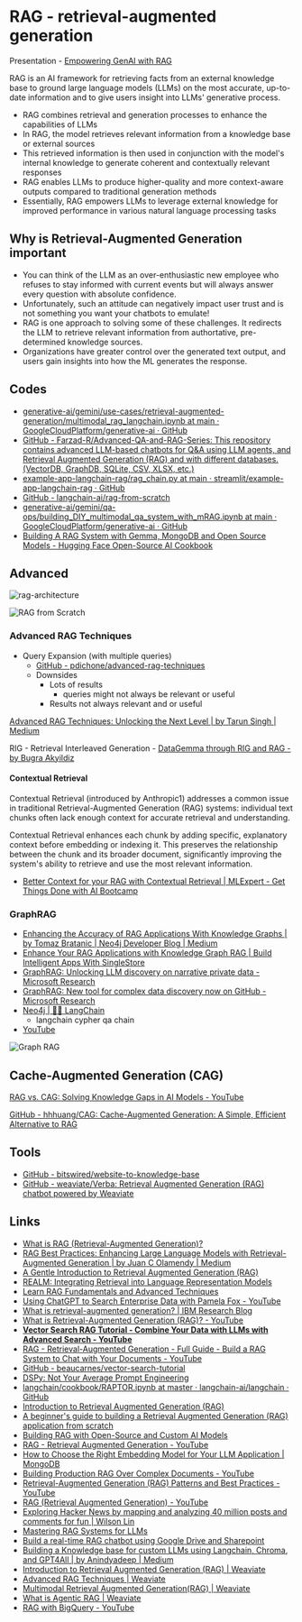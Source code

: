 # RAG - retrieval-augmented generation

Presentation - [Empowering GenAI with RAG](https://docs.google.com/presentation/d/1s8lM_3jm6eF_SbWRSzGjREO3QN7RZcgeUM_zA6TH-J8/edit#slide=id.p1)

RAG is an AI framework for retrieving facts from an external knowledge base to ground large language models (LLMs) on the most accurate, up-to-date information and to give users insight into LLMs' generative process.

- RAG combines retrieval and generation processes to enhance the capabilities of LLMs
- In RAG, the model retrieves relevant information from a knowledge base or external sources
- This retrieved information is then used in conjunction with the model's internal knowledge to generate coherent and contextually relevant responses
- RAG enables LLMs to produce higher-quality and more context-aware outputs compared to traditional generation methods
- Essentially, RAG empowers LLMs to leverage external knowledge for improved performance in various natural language processing tasks

## Why is Retrieval-Augmented Generation important

- You can think of the LLM as an over-enthusiastic new employee who refuses to stay informed with current events but will always answer every question with absolute confidence.
- Unfortunately, such an attitude can negatively impact user trust and is not something you want your chatbots to emulate!
- RAG is one approach to solving some of these challenges. It redirects the LLM to retrieve relevant information from authortative, pre-determined knowledge sources.
- Organizations have greater control over the generated text output, and users gain insights into how the ML generates the response.

## Codes

- [generative-ai/gemini/use-cases/retrieval-augmented-generation/multimodal\_rag\_langchain.ipynb at main · GoogleCloudPlatform/generative-ai · GitHub](https://github.com/GoogleCloudPlatform/generative-ai/blob/main/gemini/use-cases/retrieval-augmented-generation/multimodal_rag_langchain.ipynb)
- [GitHub - Farzad-R/Advanced-QA-and-RAG-Series: This repository contains advanced LLM-based chatbots for Q&A using LLM agents, and Retrieval Augmented Generation (RAG) and with different databases. (VectorDB, GraphDB, SQLite, CSV, XLSX, etc.)](https://github.com/Farzad-R/Advanced-QA-and-RAG-Series)
- [example-app-langchain-rag/rag\_chain.py at main · streamlit/example-app-langchain-rag · GitHub](https://github.com/streamlit/example-app-langchain-rag/blob/main/rag_chain.py)
- [GitHub - langchain-ai/rag-from-scratch](https://github.com/langchain-ai/rag-from-scratch)
- [generative-ai/gemini/qa-ops/building\_DIY\_multimodal\_qa\_system\_with\_mRAG.ipynb at main · GoogleCloudPlatform/generative-ai · GitHub](https://github.com/GoogleCloudPlatform/generative-ai/blob/main/gemini/qa-ops/building_DIY_multimodal_qa_system_with_mRAG.ipynb)
- [Building A RAG System with Gemma, MongoDB and Open Source Models - Hugging Face Open-Source AI Cookbook](https://huggingface.co/learn/cookbook/en/rag_with_hugging_face_gemma_mongodb)

## Advanced

![rag-architecture](../../media/Pasted%20image%2020250129203918.jpg)

![RAG from Scratch](../../media/Pasted%20image%2020240802004652.jpg)

### Advanced RAG Techniques

- Query Expansion (with multiple queries)
    - [GitHub - pdichone/advanced-rag-techniques](https://github.com/pdichone/advanced-rag-techniques)
    - Downsides
		- Lots of results
			 - queries might not always be relevant or useful
		- Results not always relevant and or useful

[Advanced RAG Techniques: Unlocking the Next Level | by Tarun Singh | Medium](https://medium.com/@krtarunsingh/advanced-rag-techniques-unlocking-the-next-level-040c205b95bc)

RIG - Retrieval Interleaved Generation - [DataGemma through RIG and RAG - by Bugra Akyildiz](https://mlops.substack.com/p/datagemma-through-rig-and-rag)

#### Contextual Retrieval

Contextual Retrieval (introduced by Anthropic1) addresses a common issue in traditional Retrieval-Augmented Generation (RAG) systems: individual text chunks often lack enough context for accurate retrieval and understanding.

Contextual Retrieval enhances each chunk by adding specific, explanatory context before embedding or indexing it. This preserves the relationship between the chunk and its broader document, significantly improving the system's ability to retrieve and use the most relevant information.

- [Better Context for your RAG with Contextual Retrieval | MLExpert - Get Things Done with AI Bootcamp](https://www.mlexpert.io/blog/rag-contextual-retrieval)

### GraphRAG

- [Enhancing the Accuracy of RAG Applications With Knowledge Graphs | by Tomaz Bratanic | Neo4j Developer Blog | Medium](https://medium.com/neo4j/enhancing-the-accuracy-of-rag-applications-with-knowledge-graphs-ad5e2ffab663)
- [Enhance Your RAG Applications with Knowledge Graph RAG | Build Intelligent Apps With SingleStore](https://www.singlestore.com/blog/enhance-your-rag-applications-with-knowledge-graph-rag/)
- [GraphRAG: Unlocking LLM discovery on narrative private data - Microsoft Research](https://www.microsoft.com/en-us/research/blog/graphrag-unlocking-llm-discovery-on-narrative-private-data/)
- [GraphRAG: New tool for complex data discovery now on GitHub - Microsoft Research](https://www.microsoft.com/en-us/research/blog/graphrag-new-tool-for-complex-data-discovery-now-on-github/)
- [Neo4j | 🦜️🔗 LangChain](https://python.langchain.com/docs/integrations/graphs/neo4j_cypher/)
	- langchain cypher qa chain
- [YouTube](https://youtu.be/Z_4rohX4Ki8)

![Graph RAG](../../media/Screenshot%202024-12-27%20at%2011.34.53%20AM.jpg)

## Cache-Augmented Generation (CAG)

[RAG vs. CAG: Solving Knowledge Gaps in AI Models - YouTube](https://www.youtube.com/watch?v=HdafI0t3sEY)

[GitHub - hhhuang/CAG: Cache-Augmented Generation: A Simple, Efficient Alternative to RAG](https://github.com/hhhuang/CAG)

## Tools

- [GitHub - bitswired/website-to-knowledge-base](https://github.com/bitswired/website-to-knowledge-base)
- [GitHub - weaviate/Verba: Retrieval Augmented Generation (RAG) chatbot powered by Weaviate](https://github.com/weaviate/Verba)

## Links

- [What is RAG (Retrieval-Augmented Generation)?](https://aws.amazon.com/what-is/retrieval-augmented-generation)
- [RAG Best Practices: Enhancing Large Language Models with Retrieval-Augmented Generation | by Juan C Olamendy | Medium](https://medium.com/@juanc.olamendy/rag-best-practices-enhancing-large-language-models-with-retrieval-augmented-generation-6961c8b834ff)
- [A Gentle Introduction to Retrieval Augmented Generation (RAG)](https://wandb.ai/cosmo3769/RAG/reports/A-Gentle-Introduction-to-Retrieval-Augmented-Generation-RAG---Vmlldzo1MjM4Mjk1)
- [REALM: Integrating Retrieval into Language Representation Models](https://research.google/blog/realm-integrating-retrieval-into-language-representation-models/)
- [Learn RAG Fundamentals and Advanced Techniques](https://www.freecodecamp.org/news/learn-rag-fundamentals-and-advanced-techniques/)
- [Using ChatGPT to Search Enterprise Data with Pamela Fox - YouTube](https://www.youtube.com/watch?v=lj5NjKHuFlo)
- [What is retrieval-augmented generation? | IBM Research Blog](https://research.ibm.com/blog/retrieval-augmented-generation-RAG)
- [What is Retrieval-Augmented Generation (RAG)? - YouTube](https://youtu.be/T-D1OfcDW1M?si=KoUb-NXATK50d3i7)
- [**Vector Search RAG Tutorial - Combine Your Data with LLMs with Advanced Search - YouTube**](https://www.youtube.com/watch?v=JEBDfGqrAUA)
- [RAG - Retrieval-Augmented Generation - Full Guide - Build a RAG System to Chat with Your Documents - YouTube](https://www.youtube.com/watch?v=vdLquGgg28A&ab_channel=VinciBits)
- [GitHub - beaucarnes/vector-search-tutorial](https://github.com/beaucarnes/vector-search-tutorial)
- [DSPy: Not Your Average Prompt Engineering](https://jina.ai/news/dspy-not-your-average-prompt-engineering/)
- [langchain/cookbook/RAPTOR.ipynb at master · langchain-ai/langchain · GitHub](https://github.com/langchain-ai/langchain/blob/master/cookbook/RAPTOR.ipynb)
- [Introduction to Retrieval Augmented Generation (RAG)](https://www.coursera.org/projects/introduction-to-rag)
- [A beginner's guide to building a Retrieval Augmented Generation (RAG) application from scratch](https://learnbybuilding.ai/tutorials/rag-from-scratch)
- [Building RAG with Open-Source and Custom AI Models](https://www.bentoml.com/blog/building-rag-with-open-source-and-custom-ai-models)
- [RAG - Retrieval Augmented Generation - YouTube](https://www.youtube.com/playlist?list=PL8motc6AQftn-X1HkaGG9KjmKtWImCKJS)
- [How to Choose the Right Embedding Model for Your LLM Application | MongoDB](https://www.mongodb.com/developer/products/atlas/choose-embedding-model-rag/)
- [Building Production RAG Over Complex Documents - YouTube](https://www.youtube.com/watch?v=dI_TmTW9S4c)
- [Retrieval-Augmented Generation (RAG) Patterns and Best Practices - YouTube](https://www.youtube.com/watch?v=eUY9i1CWmUg)
- [RAG (Retrieval Augmented Generation) - YouTube](https://www.youtube.com/playlist?list=PLQxDHpeGU14Blorx3Ps1eZJ4XvKET1_vx)
- [Exploring Hacker News by mapping and analyzing 40 million posts and comments for fun | Wilson Lin](https://blog.wilsonl.in/hackerverse/)
- [Mastering RAG Systems for LLMs](https://go.kolena.com/mastering-rag-systems-for-llms)
- [Build a real-time RAG chatbot using Google Drive and Sharepoint](https://blog.streamlit.io/build-a-real-time-rag-chatbot-google-drive-sharepoint/)
- [Building a Knowledge base for custom LLMs using Langchain, Chroma, and GPT4All \| by Anindyadeep \| Medium](https://cismography.medium.com/building-a-knowledge-base-for-custom-llms-using-langchain-chroma-and-gpt4all-950906ae496d)
- [Introduction to Retrieval Augmented Generation (RAG) \| Weaviate](https://weaviate.io/blog/introduction-to-rag)
- [Advanced RAG Techniques \| Weaviate](https://weaviate.io/blog/advanced-rag)
- [Multimodal Retrieval Augmented Generation(RAG) \| Weaviate](https://weaviate.io/blog/multimodal-rag)
- [What is Agentic RAG \| Weaviate](https://weaviate.io/blog/what-is-agentic-rag)
- [RAG with BigQuery - YouTube](https://youtu.be/2kUNLAnXuUE)
